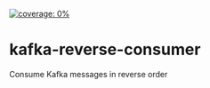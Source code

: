 [![coverage: 0%](https://img.shields.io/badge/coverage-0-red)](https://github.com/TRAdEWORKS/kafka-reverse-consumer/actions/)

# kafka-reverse-consumer
Consume Kafka messages in reverse order
